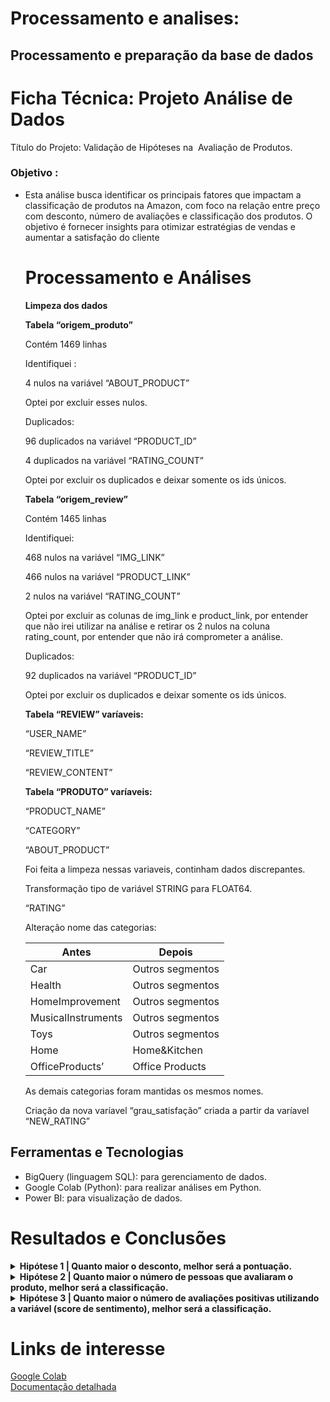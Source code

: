 # Processamento e analises:
## Processamento e preparação da base de dados

# Ficha Técnica: Projeto Análise de Dados 
Título do Projeto: Validação de Hipóteses na  Avaliação de Produtos.

### Objetivo :

- Esta análise busca identificar os principais fatores que impactam a classificação de produtos na Amazon, com foco na relação entre preço com desconto, número de avaliações e classificação dos produtos. O objetivo é fornecer insights para otimizar estratégias de vendas e aumentar a satisfação do cliente
  # Processamento e Análises
 
  **Limpeza dos dados**
    
    **Tabela “origem_produto”**
    
    Contém 1469 linhas
    
    Identifiquei :
    
    4 nulos na variável “ABOUT_PRODUCT”
    
    Optei por excluir esses nulos.
    
    Duplicados:
    
    96 duplicados na variável “PRODUCT_ID”
    
    4 duplicados na variável “RATING_COUNT”
    
    Optei por excluir os duplicados e deixar somente os ids únicos.
    
    **Tabela “origem_review”**
    
    Contém 1465 linhas
    
    Identifiquei:
    
    468 nulos na variável “IMG_LINK”
    
    466 nulos na variável “PRODUCT_LINK”
    
    2 nulos na variável “RATING_COUNT”
    
    Optei por excluir as colunas de img_link e product_link, por entender que não irei utilizar na análise e retirar os 2 nulos na coluna rating_count, por entender que não irá comprometer a análise.
    
    Duplicados:
    
    92 duplicados na variável “PRODUCT_ID”
    
    Optei por excluir os duplicados e deixar somente os ids únicos.
    
    **Tabela “REVIEW” varíaveis:**
    
    “USER_NAME”
    
    “REVIEW_TITLE”
    
    “REVIEW_CONTENT”
    
    **Tabela “PRODUTO” varíaveis:**
    
    “PRODUCT_NAME”
    
    “CATEGORY”
    
    “ABOUT_PRODUCT” 
    
    Foi feita a limpeza nessas variaveis, continham dados discrepantes.
  
    Transformação tipo de variável STRING para FLOAT64.
    
    “RATING”
    
    Alteração nome das categorias:
    
    | Antes | Depois |
    | --- | --- |
    | Car | Outros segmentos |
    | Health | Outros segmentos |
    | HomeImprovement | Outros segmentos |
    | MusicalInstruments | Outros segmentos |
    | Toys | Outros segmentos |
    | Home | Home&Kitchen |
    | OfficeProducts’ | Office Products |
    
   As demais categorias foram mantidas os mesmos nomes.
    
   Criação da nova varíavel “grau_satisfação” criada a partir da varíavel “NEW_RATING”

 ## Ferramentas e Tecnologias

- BigQuery (linguagem SQL): para gerenciamento de dados.
- Google Colab (Python): para realizar análises em Python.
- Power BI: para visualização de dados.
  
 # Resultados e Conclusões

<details>
  <summary><strong>Hipótese 1 | Quanto maior o desconto, melhor será a pontuação.</strong></summary>

  Correlação: -0.14982380175314391  
  Valor p: 3.259031128486439e-08  
  A correlação negativa fraca indica que produtos com maior desconto tendem a ter uma classificação um pouco baixa. O valor p indica que é estatisticamente significativa, portanto rejeitamos H0 e, embora a correlação seja fraca, há uma relação negativa entre a porcentagem de desconto e a classificação do produto.

</details>

<details>
  <summary><strong>Hipótese 2 | Quanto maior o número de pessoas que avaliaram o produto, melhor será a classificação.</strong></summary>

  Correlação: 0.19325398701303323  
  Valor p: 8.28686412616828e-13

  A correlação entre a classificação do produto e o número de pessoas que votaram é relativamente baixa, indicando uma associação fraca entre essas duas variáveis. No entanto, o valor p sugere que, apesar da correlação ser fraca, há uma diferença estatisticamente significativa entre as classificações dos produtos com diferentes quantidades de avaliações. Isso indica que produtos com diferentes volumes de avaliações tendem a ter classificações significativamente distintas.

  Rejeitamos H0. Há uma correlação significativa.

</details>

<details>
  <summary><strong>Hipótese 3 | Quanto maior o número de avaliações positivas utilizando a variável (score de sentimento), melhor será a classificação.</strong></summary>

  Correlação: 0.2471604419349042  
  Valor p: 3.2809684251036406e-20

  De maneira geral, uma correlação de 0,24 é considerada fraca, mas ainda indica que, quando a classificação do sentimento do cliente em relação ao produto aumenta, a pontuação do produto também tende a aumentar. Além disso, com o valor p baixo, menor que 0.05, rejeitamos a hipótese nula H₀, o que confirma que há uma diferença estatisticamente significativa entre o score de sentimento e a classificação do produto.

</details>

# Links de interesse
[Google Colab](https://colab.research.google.com/drive/1tmpj2CS6TZUzXqX4slesSBPdm9EKSn-O?authuser=1#scrollTo=h6Z2fGlg1qpM)  
[Documentação detalhada](https://www.notion.so/Documenta-o-amazon-058271a3b2e14f8d88480c6343c59821)
